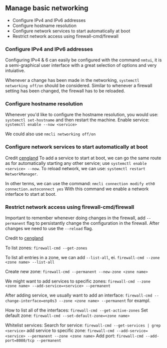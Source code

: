 ## Manage basic networking

- Configure IPv4 and IPv6 addresses
- Configure hostname resolution
- Configure network services to start automatically at boot
- Restrict network access using firewall-cmd/firewall

### Configure IPv4 and IPv6 addresses
Configuring IPv4 & 6 can easily be configured with the command `nmtui`, it is a semi-graphical user interface with a great selection of options and very intuiative. 

Whenever a change has been made in the networking, `systemctl networking off/on` should be considered. Similar to whenever a firewall setting has been changed, the firewall has to be reloaded.
### Configure hostname resolution
Whenever you'd like to configure the hostname resolution, you would use: `systemctl set-hostname` and then restart the machine. 
Enable service: `systemctl enable --now <service>`

We could also use `nmcli networking off/on`
### Configure network services to start automatically at boot
Credit [cengland](https://www.youtube.com/watch?v=UPYiSRGRVlk) 
To add a service to start at boot, we can go the same route as for automatically starting any other service; use `systemctl enable <service> --now`.
To reload network, we can use: `systemctl restart NetworkManager`.

In other terms, we can use the command:
`nmcli connection modify eth0 connection.autoconnect yes`
With this command we enable a network interface to start at boot. 


### Restrict network access using firewall-cmd/firewall
Important to remember whenever doing changes in the firewall, add `--permanent` flag to persistantly change the configuration in the firewall. After changes we need to use the `--reload` flag.

Credit to [cengland](https://www.google.com/search?client=firefox-b-d&q=Restrict+network+access+using+firewall-cmd%2Ffirewall+#fpstate=ive&vld=cid:ca7895bf,vid:ZNmTKAdDnrc)

To list zones:
`firewall-cmd --get-zones`

To list all entries in a zone, we can add `--list-all`, ei.
`firewall-cmd --zone <zone name> --list-all`

Create new zone:
`firewall-cmd --permanent --new-zone <zone name>`

We might want to add services to specific zones:
`firewall-cmd --zone <zone name> --add-service=<service> --permanent`

After adding service, we usually want to add an interface:
`firewall-cmd --change-interface=enp0s3 --zone <zone name> --permanent` for exampl. 

How to list all of the interfaces:
`firewall-cmd --get-active-zones`
Set default zone: `firewall-cmd --set-default-zone=<zone name>`

Whitelist services:
Search for service: `firewall-cmd --get-services | grep <service>`
add service to specific zone: `firewall-cmd --add-service=<service> --permanent --zone <zone name>`
Add port:
`firewall-cmd --add-port=8080/tcp --permanent`